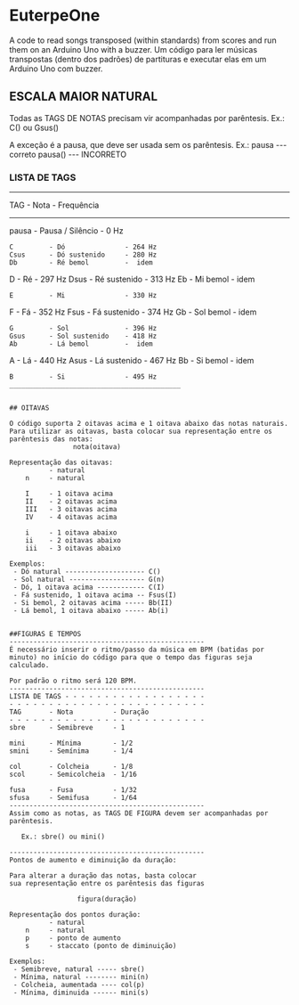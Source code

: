 # EuterpeOne
A code to read songs transposed (within standards) from scores and run them on an Arduino Uno with a buzzer.
Um código para ler músicas transpostas (dentro dos padrões) de partituras e executar elas em um Arduino Uno com buzzer.

## ESCALA MAIOR NATURAL

Todas as TAGS DE NOTAS precisam vir acompanhadas por parêntesis.
   Ex.: C() ou Gsus()

A exceção é a pausa, que deve ser usada sem os parêntesis.
   Ex.: pausa     ---   correto
        pausa()   ---   INCORRETO
        
### LISTA DE TAGS
- - - - - - - - - - - - - - - - - - - - - -
TAG       - Nota             - Frequência
- - - - - - - - - - - - - - - - - - - - - -
pausa     - Pausa / Silêncio - 0 Hz
~~~~~~~~~~~~~~~~~~~~~~~~~~~~~~~~~~~~~~~~~~~
C         - Dó               - 264 Hz
Csus      - Dó sustenido     - 280 Hz
Db        - Ré bemol         -  idem
~~~~~~~~~~~~~~~~~~~~~~~~~~~~~~~~~~~~~~~~~~~
D         - Ré               - 297 Hz
Dsus      - Ré sustenido     - 313 Hz
Eb        - Mi bemol         -  idem
~~~~~~~~~~~~~~~~~~~~~~~~~~~~~~~~~~~~~~~~~~~
E         - Mi               - 330 Hz
~~~~~~~~~~~~~~~~~~~~~~~~~~~~~~~~~~~~~~~~~~~
F         - Fá               - 352 Hz
Fsus      - Fá sustenido     - 374 Hz
Gb        - Sol bemol        -  idem
~~~~~~~~~~~~~~~~~~~~~~~~~~~~~~~~~~~~~~~~~~~
G         - Sol              - 396 Hz
Gsus      - Sol sustenido    - 418 Hz
Ab        - Lá bemol         -  idem
~~~~~~~~~~~~~~~~~~~~~~~~~~~~~~~~~~~~~~~~~~~
A         - Lá               - 440 Hz
Asus      - Lá sustenido     - 467 Hz
Bb        - Si bemol         -  idem
~~~~~~~~~~~~~~~~~~~~~~~~~~~~~~~~~~~~~~~~~~~
B         - Si               - 495 Hz 
___________________________________________


## OITAVAS

O código suporta 2 oitavas acima e 1 oitava abaixo das notas naturais.
Para utilizar as oitavas, basta colocar sua representação entre os parêntesis das notas:
                nota(oitava)

Representação das oitavas:
          - natural
    n     - natural

    I     - 1 oitava acima
    II    - 2 oitavas acima
    III   - 3 oitavas acima
    IV    - 4 oitavas acima

    i     - 1 oitava abaixo
    ii    - 2 oitavas abaixo
    iii   - 3 oitavas abaixo

Exemplos:
 - Dó natural -------------------- C()
 - Sol natural ------------------- G(n)
 - Dó, 1 oitava acima ------------ C(I)
 - Fá sustenido, 1 oitava acima -- Fsus(I)
 - Si bemol, 2 oitavas acima ----- Bb(II)
 - Lá bemol, 1 oitava abaixo ----- Ab(i)


##FIGURAS E TEMPOS
-------------------------------------------------
É necessário inserir o ritmo/passo da música em BPM (batidas por minuto) no início do código para que o tempo das figuras seja calculado.

Por padrão o ritmo será 120 BPM.
------------------------------------------------- 
LISTA DE TAGS - - - - - - - - - - - - - - - - - -
- - - - - - - - - - - - - - - - - - - - - - - - -
TAG       - Nota          - Duração
- - - - - - - - - - - - - - - - - - - - - - - - -
sbre      - Semibreve     - 1

mini      - Mínima        - 1/2
smini     - Semínima      - 1/4

col       - Colcheia      - 1/8
scol      - Semicolcheia  - 1/16

fusa      - Fusa          - 1/32
sfusa     - Semifusa      - 1/64
-------------------------------------------------
Assim como as notas, as TAGS DE FIGURA devem ser acompanhadas por parêntesis.

   Ex.: sbre() ou mini()
 
-------------------------------------------------
Pontos de aumento e diminuição da duração:
 
Para alterar a duração das notas, basta colocar
sua representação entre os parêntesis das figuras 

                 figura(duração)

Representação dos pontos duração:
          - natural
    n     - natural
    p     - ponto de aumento
    s     - staccato (ponto de diminuição)

Exemplos:
 - Semibreve, natural ----- sbre()
 - Mínima, natural -------- mini(n)
 - Colcheia, aumentada ---- col(p)
 - Mínima, diminuida ------ mini(s)
